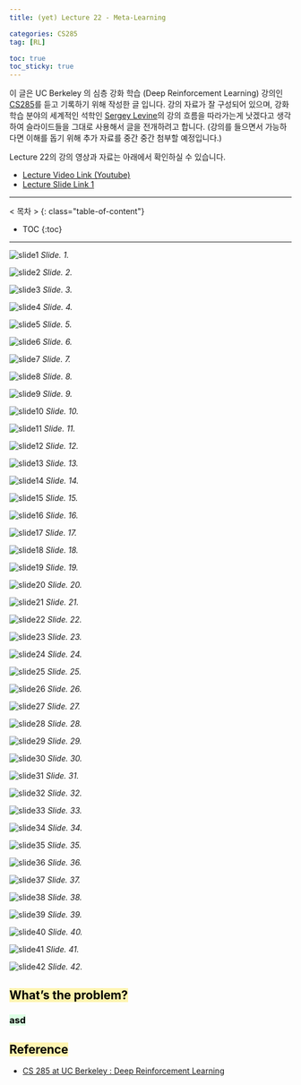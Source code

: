 ```yaml
---
title: (yet) Lecture 22 - Meta-Learning

categories: CS285
tag: [RL]

toc: true
toc_sticky: true
---
```



이 글은 UC Berkeley 의 심층 강화 학습 (Deep Reinforcement Learning) 강의인 [CS285](http://rail.eecs.berkeley.edu/deeprlcourse/)를 듣고 기록하기 위해 작성한 글 입니다. 
강의 자료가 잘 구성되어 있으며, 강화학습 분야의 세계적인 석학인 [Sergey Levine](http://people.eecs.berkeley.edu/~svlevine/)의 강의 흐름을 따라가는게 낫겠다고 생각하여 슬라이드들을 그대로 사용해서 글을 전개하려고 합니다. (강의를 들으면서 가능하다면 이해를 돕기 위해 추가 자료를 중간 중간 첨부할 예정입니다.)


Lecture 22의 강의 영상과 자료는 아래에서 확인하실 수 있습니다. 
- [Lecture Video Link (Youtube)](https://www.youtube.com/watch?v=mftNApIM1Yc&list=PL_iWQOsE6TfURIIhCrlt-wj9ByIVpbfGc&index=97)
- [Lecture Slide Link 1](http://rail.eecs.berkeley.edu/deeprlcourse/static/slides/lec-22.pdf)


---
< 목차 >
{: class="table-of-content"}
* TOC
{:toc}
---


![slide1](/assets/images/CS285/lec-22/slide1.png)
*Slide. 1.*

![slide2](/assets/images/CS285/lec-22/slide2.png)
*Slide. 2.*

![slide3](/assets/images/CS285/lec-22/slide3.png)
*Slide. 3.*

![slide4](/assets/images/CS285/lec-22/slide4.png)
*Slide. 4.*

![slide5](/assets/images/CS285/lec-22/slide5.png)
*Slide. 5.*

![slide6](/assets/images/CS285/lec-22/slide6.png)
*Slide. 6.*

![slide7](/assets/images/CS285/lec-22/slide7.png)
*Slide. 7.*

![slide8](/assets/images/CS285/lec-22/slide8.png)
*Slide. 8.*

![slide9](/assets/images/CS285/lec-22/slide9.png)
*Slide. 9.*

![slide10](/assets/images/CS285/lec-22/slide10.png)
*Slide. 10.*

![slide11](/assets/images/CS285/lec-22/slide11.png)
*Slide. 11.*

![slide12](/assets/images/CS285/lec-22/slide12.png)
*Slide. 12.*

![slide13](/assets/images/CS285/lec-22/slide13.png)
*Slide. 13.*

![slide14](/assets/images/CS285/lec-22/slide14.png)
*Slide. 14.*

![slide15](/assets/images/CS285/lec-22/slide15.png)
*Slide. 15.*

![slide16](/assets/images/CS285/lec-22/slide16.png)
*Slide. 16.*

![slide17](/assets/images/CS285/lec-22/slide17.png)
*Slide. 17.*

![slide18](/assets/images/CS285/lec-22/slide18.png)
*Slide. 18.*

![slide19](/assets/images/CS285/lec-22/slide19.png)
*Slide. 19.*

![slide20](/assets/images/CS285/lec-22/slide20.png)
*Slide. 20.*

![slide21](/assets/images/CS285/lec-22/slide21.png)
*Slide. 21.*

![slide22](/assets/images/CS285/lec-22/slide22.png)
*Slide. 22.*

![slide23](/assets/images/CS285/lec-22/slide23.png)
*Slide. 23.*

![slide24](/assets/images/CS285/lec-22/slide24.png)
*Slide. 24.*

![slide25](/assets/images/CS285/lec-22/slide25.png)
*Slide. 25.*

![slide26](/assets/images/CS285/lec-22/slide26.png)
*Slide. 26.*

![slide27](/assets/images/CS285/lec-22/slide27.png)
*Slide. 27.*

![slide28](/assets/images/CS285/lec-22/slide28.png)
*Slide. 28.*

![slide29](/assets/images/CS285/lec-22/slide29.png)
*Slide. 29.*

![slide30](/assets/images/CS285/lec-22/slide30.png)
*Slide. 30.*

![slide31](/assets/images/CS285/lec-22/slide31.png)
*Slide. 31.*

![slide32](/assets/images/CS285/lec-22/slide32.png)
*Slide. 32.*

![slide33](/assets/images/CS285/lec-22/slide33.png)
*Slide. 33.*

![slide34](/assets/images/CS285/lec-22/slide34.png)
*Slide. 34.*

![slide35](/assets/images/CS285/lec-22/slide35.png)
*Slide. 35.*

![slide36](/assets/images/CS285/lec-22/slide36.png)
*Slide. 36.*

![slide37](/assets/images/CS285/lec-22/slide37.png)
*Slide. 37.*

![slide38](/assets/images/CS285/lec-22/slide38.png)
*Slide. 38.*

![slide39](/assets/images/CS285/lec-22/slide39.png)
*Slide. 39.*

![slide40](/assets/images/CS285/lec-22/slide40.png)
*Slide. 40.*

![slide41](/assets/images/CS285/lec-22/slide41.png)
*Slide. 41.*

![slide42](/assets/images/CS285/lec-22/slide42.png)
*Slide. 42.*




## <mark style='background-color: #fff5b1'> What’s the problem?  </mark>



### <mark style='background-color: #dcffe4'> asd </mark>

## <mark style='background-color: #fff5b1'> Reference </mark>

- [CS 285 at UC Berkeley : Deep Reinforcement Learning](http://rail.eecs.berkeley.edu/deeprlcourse/)
































